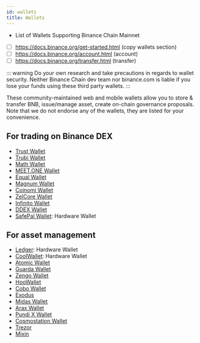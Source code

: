```yaml
---
id: wallets
title: Wallets
---
```


- List of Wallets Supporting Binance Chain Mainnet
- [ ] https://docs.binance.org/get-started.html (copy wallets section)
- [ ] https://docs.binance.org/account.html (account)
- [ ] https://docs.binance.org/transfer.html (transfer)

::: warning Do your own research and take precautions in regards to wallet security. Neither Binance Chain dev team nor binance.com is liable if you lose your funds using these third party wallets. :::

These community-maintained web and mobile wallets allow you to store & transfer BNB, issue/manage asset, create on-chain governance proposals. Note that we do not endorse any of the wallets, they are listed for your convenience.

## For trading on Binance DEX

- [Trust Wallet](https://trustwallet.com)
- [Trubi Wallet](https://trubi.io)
- [Math Wallet](https://www.mathwallet.org/en)
- [MEET.ONE Wallet](https://meet.one)
- [Equal Wallet](https://equal.tech)
- [Magnum Wallet](https://magnumwallet.co)
- [Coinomi Wallet](http://coinomi.com)
- [ZelCore Wallet](https://zeltrez.io)
- [Infinito Wallet](https://zeltrez.io)
- [DDEX Wallet](https://ddex.io)
- [SafePal Wallet](https://www.safepal.io): Hardware Wallet

## For asset management

- [Ledger](https://www.ledger.com): Hardware Wallet
- [CoolWallet](https://coolwallet.io): Hardware Wallet
- [Atomic Wallet](https://atomicwallet.io)
- [Guarda Wallet](https://guarda.co)
- [Zengo Wallet](https://zengo.com)
- [HooWallet](https://hoo.com/)
- [Cobo Wallet](https://cobo.com/)
- [Exodus](https://www.exodus.io)
- [Midas Wallet](https://www.midasprotocol.io)
- [Arax Wallet](https://arax.io)
- [Pundi X Wallet](https://pundix.com)
- [Cosmostation Wallet](https://www.cosmostation.io)
- [Trezor](https://trezor.io/)
- [Mixin](https://mixin.one)
